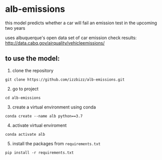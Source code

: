 # alb-emissions

this model predicts whether a car will fail an emission test in the upcoming two years

uses albuquerque's open data set of car emission check results: http://data.cabq.gov/airquality/vehicleemissions/

## to use the model:
1. clone the repository

`git clone https://github.com/izzbizz/alb-emissions.git`

2. go to project

`cd alb-emissions`

3. create a virtual environment using conda

`conda create --name alb python==3.7`

4. activate virtual enviroment

`conda activate alb`

5. install the packages from `requirements.txt`

`pip install -r requirements.txt`
